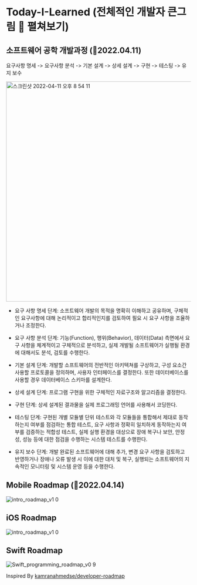 # Today-I-Learned (전체적인 개발자 큰그림 🌳 펼쳐보기)


## 소프트웨어 공학 개발과정 (📝2022.04.11)

요구사항 명세 -> 요구사항 분석 -> 기본 설계 -> 상세 설계 -> 구현 -> 테스팅 -> 유지 보수


<img width="599" alt="스크린샷 2022-04-11 오후 8 54 11" src="https://user-images.githubusercontent.com/92626903/162734175-58a1e0e4-5ab2-44c2-acc7-52e424e49c49.png">


- 요구 사항 명세 단계: 소프트웨어 개발의 목적을 명확히 이해하고 공유하며, 구체적인 요구사항에 대해 논리적이고 합리적인지를 검토하여 필요 시 요구 사항을 조율하거나 조정한다.



- 요구 사항 분석 단계: 기능(Function), 행위(Behavior), 데이터(Data) 측면에서 요구 사항을 체계적이고 구체적으로 분석하고, 실제 개발될 소프트웨어가 실행될 환경에 대해서도 분석, 검토를 수행한다.



- 기본 설계 단계: 개발할 소프트웨어의 전반적인 아키텍쳐를 구상하고, 구성 요소간 사용할 프로토콜을 정의하며, 사용자 인터페이스를 결정한다. 또한 데이터베이스를 사용할 경우 데이터베이스 스키마를 설계한다.



- 상세 설계 단계: 프로그램 구현을 위한 구체적인 자료구조와 알고리즘을 결정한다.



- 구현 단계: 상세 설계된 결과물을 실제 프로그래밍 언어를 사용해서 코딩한다.



- 테스팅 단계: 구현된 개별 모듈별 단위 테스트와 각 모듈들을 통합해서 제대로 동작하는지 여부를 점검하는 통합 테스트, 요구 사항과 정확히 일치하게 동작하는지 여부를 검증하는 적합성 테스트, 실제 실행 환경을 대상으로 장애 복구나 보안, 안정성, 성능 등에 대한 점검을 수행하는 시스템 테스트를 수행한다.



- 유지 보수 단계: 개발 완료된 소프트웨어에 대해 추가, 변경 요구 사항을 검토하고 반영하거나 장애나 오류 발생 시 이에 대한 대처 및 복구, 실행되는 소프트웨어의 지속적인 모니터링 및 시스템 운영 등을 수행한다.

## Mobile Roadmap (📝2022.04.14)

![intro_roadmap_v1 0](https://user-images.githubusercontent.com/92626903/163323082-85ad1406-6109-41ba-98d0-9261540cf896.png)


## iOS Roadmap 

![intro_roadmap_v1 0](https://user-images.githubusercontent.com/92626903/163323175-3af90ca1-dade-4568-9bfd-2933ce81526b.png)


## Swift Roadmap

![Swift_programming_roadmap_v0 9](https://user-images.githubusercontent.com/92626903/163323239-546804c8-8611-4626-979b-14b9829f18e5.png)


Inspired By [kamranahmedse/developer-roadmap](https://github.com/kamranahmedse/developer-roadmap)



